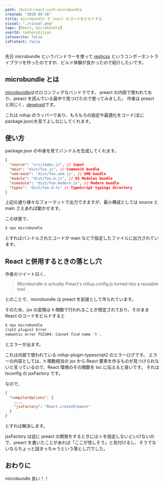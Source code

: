 ```yaml
---
path: /build-react-with-microbundle
created: "2020-09-26"
title: microbundle で react のコードをビルドする
visual: "./visual.png"
tags: [React, microbundle]
userId: sadnessOjisan
isFavorite: false
isProtect: false
---
```


先日 microbundle というバンドラーを使って [reghcss](https://github.com/sadnessOjisan/reghcss) というコンポーネントライブラリを作ったのですが、ビルド体験が良かったので紹介したいです。

## microbundle とは

[microbundle](https://github.com/developit/microbundle)はゼロコンフィグなバンドラです。
preact の内部で使われており、preact を読んでいる最中で見つけたので使ってみました。
作者は preact と同じく、[developit](https://github.com/developit)です。

これは rollup のラッパーであり、もろもろの設定や最適化をコード(主に package.json)を見てよしなにしてくれます。

## 使い方

package.json の中身を見てバンドルを生成してくれます。

```json
{
  "source": "src/index.js", // input
  "main": "dist/foo.js", // CommonJS bundle
  "umd:main": "dist/foo.umd.js", // UMD bundle
  "module": "dist/foo.m.js", // ES Modules bundle
  "esmodule": "dist/foo.modern.js", // Modern bundle
  "types": "dist/foo.d.ts" // TypeScript typings directory
}
```

上記の通り様々なフォーマットで出力できますが、最小構成としては source と main さえあれば動かせます。

この状態で、

```sh
$ npx microbundle
```

とすればバンドルされたコードが main などで指定したファイルに出力されています。

## React と併用するときの落とし穴

作者のツイート曰く、

> Microbundle is actually Preact's rollup.config.js turned into a reusable tool.

とのことで、microbundle は preact を前提として作られています。

そのため、jsx の変換は h 関数で行われることが想定されており、そのまま React のコードをビルドすると

```sh
$ npx microbundle
(rpt2 plugin) Error
semantic error TS2304: Cannot find name 'h'.
```

とエラーが出ます。

これは内部で使われている rollup-plugin-typescript2 のエラーログです。
エラーの内容としては、h 関数相当の jsx から React 要素を作るものが見つけられないと言っているので、React 環境のその関数を tsc に伝えると良いです。
それは tsconfig の jsxFactory です。

なので、

```json:title=tsconfig.json
{
  "compilerOptions": {
    ...,
    "jsxFactory": "React.createElement"
  }
}
```

とすれば解決します。

jsxFactory は逆に preact の開発をするときには `h` を指定しないといけないので、preact を書いたことがあれば「ここが怪しそう」と気付けるし、そうでないならちょっと詰まっちゃうという落とし穴でした。

## おわりに

microbundle 良い！！
